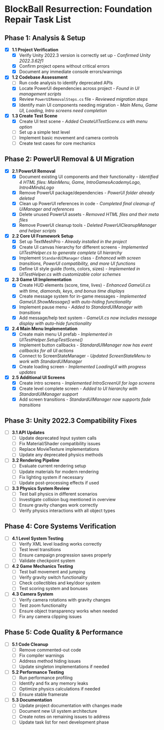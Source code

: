 # BlockBall Resurrection: Foundation Repair Task List

## Phase 1: Analysis & Setup
- [x] **1.1 Project Verification**
  - [x] Verify Unity 2022.3 version is correctly set up - *Confirmed Unity 2022.3.62f1*
  - [x] Confirm project opens without critical errors
  - [x] Document any immediate console errors/warnings

- [x] **1.2 Codebase Assessment**
  - [ ] Run code analysis to identify deprecated APIs
  - [x] Locate PowerUI dependencies across project - *Found in UI management scripts*
  - [x] Review `PowerUIRemovalSteps.cs` file - *Reviewed migration steps*
  - [x] Identify main UI components needing migration - *Main Menu, Game UI, Loading, Intro screens need completion*

- [x] **1.3 Create Test Scene**
  - [x] Create UI test scene - *Added CreateUITestScene.cs with menu option*
  - [ ] Set up a simple test level
  - [ ] Implement basic movement and camera controls
  - [ ] Create test cases for core mechanics

## Phase 2: PowerUI Removal & UI Migration
- [x] **2.1 PowerUI Removal**
  - [x] Document existing UI components and their functionality - *Identified 4 HTML files: MainMenu, Game, IntroGamesAcademyLogo, Intro4MindsLogo*
  - [x] Remove PowerUI package/dependencies - *PowerUI folder already deleted*
  - [x] Clean up PowerUI references in code - *Completed final cleanup of UiManager and references*
  - [x] Delete unused PowerUI assets - *Removed HTML files and their meta files*
  - [x] Remove PowerUI cleanup tools - *Deleted PowerUICleanupManager and helper scripts*

- [x] **2.2 Core UI Framework Setup**
  - [x] Set up TextMeshPro - *Already installed in the project*
  - [x] Create UI canvas hierarchy for different screens - *Implemented UITestHelper.cs to generate complete UI hierarchy*
  - [x] Implement `StandardUIManager` class - *Enhanced with screen transitions, PowerUI compatibility, and more UI functions*
  - [x] Define UI style guide (fonts, colors, sizes) - *Implemented in UITestHelper.cs with customizable color schemes*

- [x] **2.3 Game UI Implementation**
  - [x] Create HUD elements (score, time, lives) - *Enhanced GameUI.cs with time, diamonds, keys, and bonus time displays*
  - [x] Create message system for in-game messages - *Implemented GameUI.ShowMessage() with auto-hiding functionality*
  - [x] Implement pause menu - *Added to StandardUIManager with transitions*
  - [x] Add message/help text system - *GameUI.cs now includes message display with auto-hide functionality*

- [x] **2.4 Main Menu Implementation**
  - [x] Create main menu UI prefab - *Implemented in UITestHelper.SetupTestScene()*
  - [x] Implement button callbacks - *StandardUIManager now has event callbacks for all UI actions*
  - [x] Connect to ScreenStateManager - *Updated ScreenStateMenu to work with StandardUIManager*
  - [x] Create loading screen - *Implemented LoadingUI with progress updates*

- [x] **2.5 Additional UI Screens**
  - [x] Create intro screens - *Implemented IntroScreenUI for logo screens*
  - [x] Create level complete screen - *Added to UI hierarchy with StandardUIManager support*
  - [x] Add screen transitions - *StandardUIManager now supports fade transitions*

## Phase 3: Unity 2022.3 Compatibility Fixes
- [ ] **3.1 API Updates**
  - [ ] Update deprecated Input system calls
  - [ ] Fix Material/Shader compatibility issues
  - [ ] Replace MovieTexture implementations
  - [ ] Update any deprecated physics methods

- [ ] **3.2 Rendering Pipeline**
  - [ ] Evaluate current rendering setup
  - [ ] Update materials for modern rendering
  - [ ] Fix lighting system if necessary
  - [ ] Update post-processing effects if used

- [ ] **3.3 Physics System Review**
  - [ ] Test ball physics in different scenarios
  - [ ] Investigate collision bug mentioned in overview
  - [ ] Ensure gravity changes work correctly
  - [ ] Verify physics interactions with all object types

## Phase 4: Core Systems Verification
- [ ] **4.1 Level System Testing**
  - [ ] Verify XML level loading works correctly
  - [ ] Test level transitions
  - [ ] Ensure campaign progression saves properly
  - [ ] Validate checkpoint system

- [ ] **4.2 Game Mechanics Testing**
  - [ ] Test ball movement and jumping
  - [ ] Verify gravity switch functionality
  - [ ] Check collectibles and key/door system
  - [ ] Test scoring system and bonuses

- [ ] **4.3 Camera System**
  - [ ] Verify camera rotations with gravity changes
  - [ ] Test zoom functionality
  - [ ] Ensure object transparency works when needed
  - [ ] Fix any camera clipping issues

## Phase 5: Code Quality & Performance
- [ ] **5.1 Code Cleanup**
  - [ ] Remove commented-out code
  - [ ] Fix compiler warnings
  - [ ] Address method hiding issues
  - [ ] Update singleton implementations if needed

- [ ] **5.2 Performance Testing**
  - [ ] Run performance profiling
  - [ ] Identify and fix any memory leaks
  - [ ] Optimize physics calculations if needed
  - [ ] Ensure stable framerate

- [ ] **5.3 Documentation**
  - [ ] Update project documentation with changes made
  - [ ] Document new UI system architecture
  - [ ] Create notes on remaining issues to address
  - [ ] Update task list for next development phase
